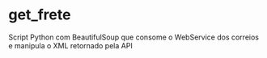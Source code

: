 # get_frete
Script Python com BeautifulSoup que consome o WebService dos correios e manipula o XML retornado pela API 
